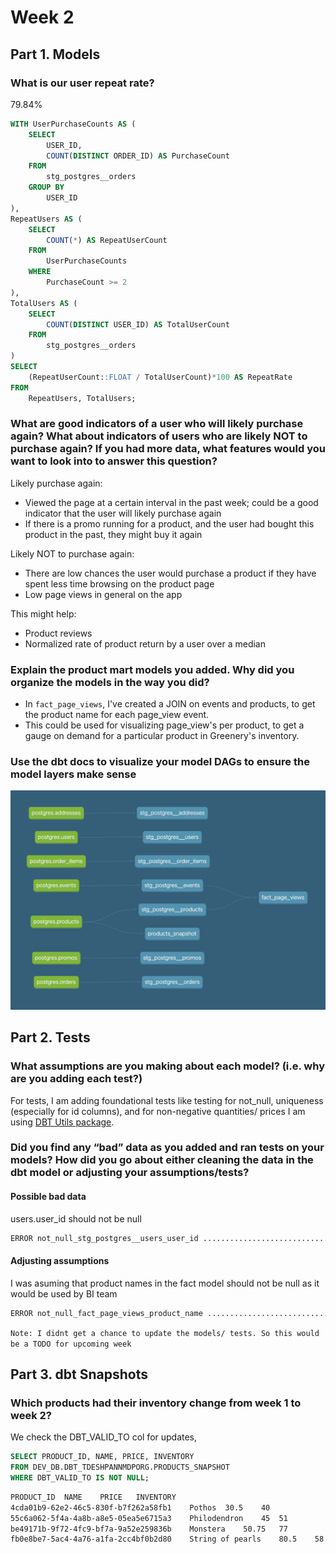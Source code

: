 # Week 2

## Part 1. Models

### What is our user repeat rate?
79.84%
```sql
WITH UserPurchaseCounts AS (
    SELECT
        USER_ID,
        COUNT(DISTINCT ORDER_ID) AS PurchaseCount
    FROM
        stg_postgres__orders
    GROUP BY
        USER_ID
),
RepeatUsers AS (
    SELECT
        COUNT(*) AS RepeatUserCount
    FROM
        UserPurchaseCounts
    WHERE
        PurchaseCount >= 2
),
TotalUsers AS (
    SELECT
        COUNT(DISTINCT USER_ID) AS TotalUserCount
    FROM
        stg_postgres__orders
)
SELECT
    (RepeatUserCount::FLOAT / TotalUserCount)*100 AS RepeatRate
FROM
    RepeatUsers, TotalUsers;
```

### What are good indicators of a user who will likely purchase again? What about indicators of users who are likely NOT to purchase again? If you had more data, what features would you want to look into to answer this question?

Likely purchase again:
- Viewed the page at a certain interval in the past week; could be a good indicator that the user will likely purchase again
- If there is a promo running for a product, and the user had bought this product in the past, they might buy it again

Likely NOT to purchase again:
- There are low chances the user would purchase a product if they have spent less time browsing on the product page
- Low page views in general on the app

This might help:
- Product reviews
- Normalized rate of product return by a user over a median

### Explain the product mart models you added. Why did you organize the models in the way you did?

- In `fact_page_views`, I've created a JOIN on events and products, to get the product name for each page_view event.
- This could be used for visualizing page_view's per product, to get a gauge on demand for a particular product in Greenery's inventory.

### Use the dbt docs to visualize your model DAGs to ensure the model layers make sense

![DAG](images/week_2_dag.png "Week 2 DAG")

## Part 2. Tests 

### What assumptions are you making about each model? (i.e. why are you adding each test?)

For tests, I am adding foundational tests like testing for not_null, uniqueness (especially for id columns), and for non-negative quantities/ prices I am using [DBT Utils package](https://hub.getdbt.com/dbt-labs/dbt_utils/latest/).

### Did you find any “bad” data as you added and ran tests on your models? How did you go about either cleaning the data in the dbt model or adjusting your assumptions/tests?

#### Possible bad data
users.user_id should not be null
```bash
ERROR not_null_stg_postgres__users_user_id ............................ [ERROR in 0.60s]
```

#### Adjusting assumptions
I was asuming that product names in the fact model should not be null as it would be used by BI team
```bash
ERROR not_null_fact_page_views_product_name ............................ [ERROR in 0.73s]
```

`Note: I didnt get a chance to update the models/ tests. So this would be a TODO for upcoming week`

## Part 3. dbt Snapshots

### Which products had their inventory change from week 1 to week 2? 

We check the DBT_VALID_TO col for updates, 

```sql
SELECT PRODUCT_ID, NAME, PRICE,	INVENTORY
FROM DEV_DB.DBT_TDESHPANNMDPORG.PRODUCTS_SNAPSHOT
WHERE DBT_VALID_TO IS NOT NULL;
```

```bash
PRODUCT_ID	NAME	PRICE	INVENTORY
4cda01b9-62e2-46c5-830f-b7f262a58fb1	Pothos	30.5	40
55c6a062-5f4a-4a8b-a8e5-05ea5e6715a3	Philodendron	45	51
be49171b-9f72-4fc9-bf7a-9a52e259836b	Monstera	50.75	77
fb0e8be7-5ac4-4a76-a1fa-2cc4bf0b2d80	String of pearls	80.5	58
```
